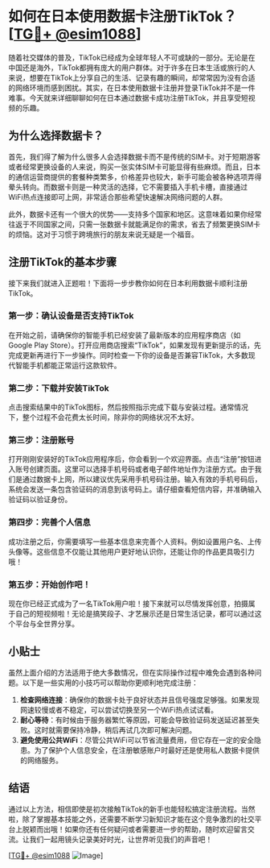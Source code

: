 # 如何在日本使用数据卡注册TikTok？[[TG💪+ @esim1088](https://t.me/s/esim1088)]

随着社交媒体的普及，TikTok已经成为全球年轻人不可或缺的一部分。无论是在中国还是海外，TikTok都拥有庞大的用户群体。对于许多在日本生活或旅行的人来说，想要在TikTok上分享自己的生活、记录有趣的瞬间，却常常因为没有合适的网络环境而感到困扰。其实，在日本使用数据卡注册并登录TikTok并不是一件难事。今天就来详细聊聊如何在日本通过数据卡成功注册TikTok，并且享受短视频的乐趣。

## 为什么选择数据卡？

首先，我们得了解为什么很多人会选择数据卡而不是传统的SIM卡。对于短期游客或者经常更换设备的人来说，购买一张实体SIM卡可能显得有些麻烦。而且，日本的通信运营商提供的套餐种类繁多，价格差异也较大，新手可能会被各种选项弄得晕头转向。而数据卡则是一种灵活的选择，它不需要插入手机卡槽，直接通过WiFi热点连接即可上网，非常适合那些希望快速解决网络问题的人群。

此外，数据卡还有一个很大的优势——支持多个国家和地区。这意味着如果你经常往返于不同国家之间，只需一张数据卡就能满足你的需求，省去了频繁更换SIM卡的烦恼。这对于习惯于跨境旅行的朋友来说无疑是一个福音。

## 注册TikTok的基本步骤

接下来我们就进入正题啦！下面将一步步教你如何在日本利用数据卡顺利注册TikTok。

### 第一步：确认设备是否支持TikTok

在开始之前，请确保你的智能手机已经安装了最新版本的应用程序商店（如Google Play Store）。打开应用商店搜索“TikTok”，如果发现有更新提示的话，先完成更新再进行下一步操作。同时检查一下你的设备是否兼容TikTok，大多数现代智能手机都能正常运行这款软件。

### 第二步：下载并安装TikTok

点击搜索结果中的TikTok图标，然后按照指示完成下载与安装过程。通常情况下，整个过程不会花费太长时间，除非你的网络状况不太好。

### 第三步：注册账号

打开刚刚安装好的TikTok应用程序后，你会看到一个欢迎界面。点击“注册”按钮进入账号创建页面。这里可以选择手机号码或者电子邮件地址作为注册方式。由于我们是通过数据卡上网，所以建议优先采用手机号码注册。输入有效的手机号码后，系统会发送一条包含验证码的消息到该号码上。请仔细查看短信内容，并准确输入验证码以验证身份。

### 第四步：完善个人信息

成功注册之后，你需要填写一些基本信息来完善个人资料。例如设置用户名、上传头像等。这些信息不仅能让其他用户更好地认识你，还能让你的作品更具吸引力哦！

### 第五步：开始创作吧！

现在你已经正式成为了一名TikTok用户啦！接下来就可以尽情发挥创意，拍摄属于自己的短视频啦！无论是搞笑段子、才艺展示还是日常生活记录，都可以通过这个平台与全世界分享。

## 小贴士

虽然上面介绍的方法适用于绝大多数情况，但在实际操作过程中难免会遇到各种问题。以下是一些实用的小技巧可以帮助你更顺利地完成注册：

1. **检查网络连接**：确保你的数据卡处于良好状态并且信号强度足够强。如果发现网速较慢或者不稳定，可以尝试切换至另一个WiFi热点试试看。
2. **耐心等待**：有时候由于服务器繁忙等原因，可能会导致验证码发送延迟甚至失败。这时就需要保持冷静，稍后再试几次即可解决问题。
3. **避免使用公共WiFi**：尽管公共WiFi可以节省流量费用，但它存在一定的安全隐患。为了保护个人信息安全，在注册敏感账户时最好还是使用私人数据卡提供的网络服务。

## 结语

通过以上方法，相信即使是初次接触TikTok的新手也能轻松搞定注册流程。当然啦，除了掌握基本技能之外，还需要不断学习新知识才能在这个竞争激烈的社交平台上脱颖而出哦！如果你还有任何疑问或者需要进一步的帮助，随时欢迎留言交流。让我们一起用镜头记录美好时光，让世界听见我们的声音吧！

[[TG💪+ @esim1088](https://t.me/s/esim1088) ![Image](https://i.postimg.cc/4NQfJmqS/Snipaste-2025-05-13-00-14-12.png)]
